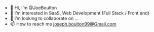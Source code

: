 - 👋 Hi, I’m @JoeBoulton
- 👀 I’m interested in SaaS, Web Development (Full Stack / Front end)
- 💞️ I’m looking to collaborate on ...
- 📫 How to reach me joseph.boulton99@Gmail.com

<!---
JoeBoulton/JoeBoulton is a ✨ special ✨ repository because its `README.md` (this file) appears on your GitHub profile.
You can click the Preview link to take a look at your changes.
--->
